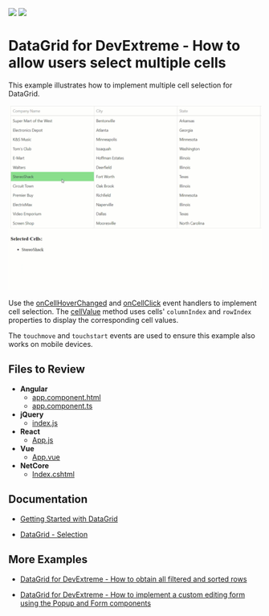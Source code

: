 <!-- default badges list -->
[![](https://img.shields.io/badge/Open_in_DevExpress_Support_Center-FF7200?style=flat-square&logo=DevExpress&logoColor=white)](https://supportcenter.devexpress.com/ticket/details/T1085435)
[![](https://img.shields.io/badge/📖_How_to_use_DevExpress_Examples-e9f6fc?style=flat-square)](https://docs.devexpress.com/GeneralInformation/403183)
<!-- default badges end -->
# DataGrid for DevExtreme - How to allow users select multiple cells

This example illustrates how to implement multiple cell selection for DataGrid.

![Multiple Cell Selection](multiple-cell-selection.gif)

Use the [onCellHoverChanged](https://js.devexpress.com/Documentation/ApiReference/UI_Components/dxDataGrid/Configuration/#onCellHoverChanged) and [onCellClick](https://js.devexpress.com/Documentation/ApiReference/UI_Components/dxDataGrid/Configuration/#onCellClick) event handlers to implement cell selection. The [cellValue](https://js.devexpress.com/Documentation/ApiReference/UI_Components/dxDataGrid/Methods/#cellValuerowIndex_visibleColumnIndex_value) method uses cells' `columnIndex` and `rowIndex` properties to display the corresponding cell values.

The `touchmove` and `touchstart` events are used to ensure this example also works on mobile devices.

## Files to Review

- **Angular**
    - [app.component.html](Angular/src/app/app.component.html)
    - [app.component.ts](Angular/src/app/app.component.ts)
- **jQuery**
    - [index.js](jQuery/index.js)
- **React**
    - [App.js](React/src/App.js)
- **Vue**
    - [App.vue](Vue/src/App.vue)
- **NetCore**
    - [Index.cshtml](ASP/ASPMultipleSelection/Views/Home/Index.cshtml)

## Documentation

- [Getting Started with DataGrid](https://js.devexpress.com/Documentation/Guide/UI_Components/DataGrid/Getting_Started_with_DataGrid/)

- [DataGrid - Selection](https://js.devexpress.com/Documentation/Guide/UI_Components/DataGrid/Selection/)

## More Examples

- [DataGrid for DevExtreme - How to obtain all filtered and sorted rows](https://github.com/DevExpress-Examples/devextreme-datagrid-get-all-filtered-data)

- [DataGrid for DevExtreme - How to implement a custom editing form using the Popup and Form components](https://github.com/DevExpress-Examples/devextreme-datagrid-custom-editing-form)

